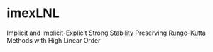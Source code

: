 # imexLNL
Implicit and Implicit-Explicit Strong Stability Preserving Runge–Kutta Methods with High Linear Order

